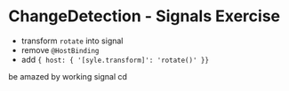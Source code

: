 # ChangeDetection - Signals Exercise

* transform `rotate` into signal
* remove `@HostBinding`
* add `{ host: { '[syle.transform]': 'rotate()' }}`

be amazed by working signal cd 
